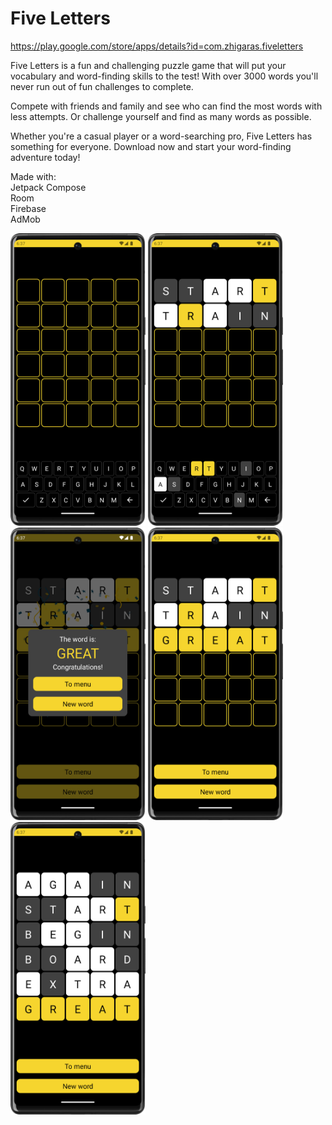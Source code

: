 # Five Letters

https://play.google.com/store/apps/details?id=com.zhigaras.fiveletters

Five Letters is a fun and challenging puzzle game that will put your vocabulary and word-finding skills to the test! With over 3000 words you'll never run out of fun challenges to complete.

Compete with friends and family and see who can find the most words with less attempts. Or challenge yourself and find as many words as possible.

Whether you're a casual player or a word-searching pro, Five Letters has something for everyone. Download now and start your word-finding adventure today!

Made with:<br />
Jetpack Compose<br />
Room<br />
Firebase<br />
AdMob<br />

<img src="img/screenshot1.jpg" width="216" height="468"/> <img src="img/screenshot2.jpg" width="216" height="468"/> <img src="img/screenshot3.jpg" width="216" height="468"/> <img src="img/screenshot4.jpg" width="216" height="468"/> <img src="img/screenshot5.jpg" width="216" height="468"/>
